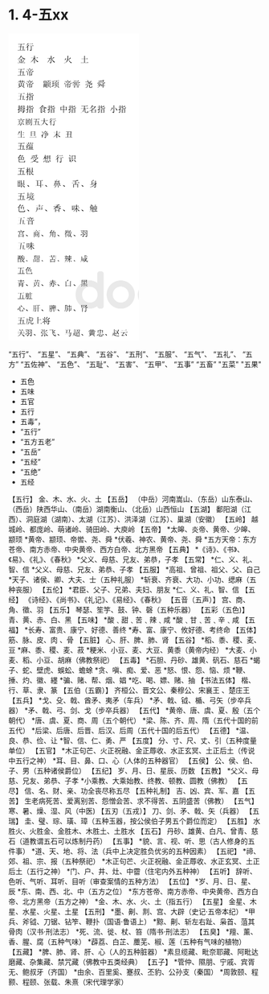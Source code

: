# 1. 4-五xx

![](pics/20220825102207380_31675464.png)

“五行”、
“五星”、
“五典”、
“五谷”、
“五刑”、
“五服”、
“五气”、
“五礼”、
“五方”
“五佐神”、
“五色”、
“五耻”、
“五害”、
“五甲”、
“五事”
“五畜”
  "五菜"
  "五果"

* 五色
* 五味
* 五官
* 五行
* 五毒”，
* “五行”
* “五方五老”
* “五岳”
* “五经”
* “五绝”
* 五经

【五行】
金、木、水、火、土
【五岳】
（中岳）河南嵩山、（东岳）山东泰山、（西岳）陕西华山、（南岳）湖南衡山、（北岳）山西恒山
【五湖】
鄱阳湖（江西）、洞庭湖（湖南）、太湖（江苏）、洪泽湖（江苏）、巢湖（安徽）
【五岭】
越城岭、都庞岭、萌诸岭、骑田岭、大庾岭
【五帝】
*太皞、炎帝、黄帝、少皞、颛顼
*黄帝、颛顼、帝喾、尧、舜
*伏羲、神农、黄帝、尧、舜
*五方天帝：东方苍帝、南方赤帝、中央黄帝、西方白帝、北方黑帝
【五典】
*《诗》、《书》、《易》、《礼》、《春秋》
*父义、母慈、兄友、弟恭，子孝
【五常】
*仁、义、礼、智、信
*父义、母慈、兄友、弟恭、子孝
【五服】
*高祖、曾祖、祖父、父、自己
*天子、诸侯、卿、大夫、士（五种礼服）
*斩衰、齐衰、大功、小功、缌麻（五种丧服）
【五伦】
*君臣、父子、兄弟、夫妇、朋友
*仁、义、礼、智、信
【五经】
《诗经》、《尚书》、《礼记》、《易经》、《春秋》
【五音（五声）】
宫、商、角、徵、羽
【五乐】
琴瑟、笙竽、鼓、钟、磬（五种乐器）
【五彩（五色)】
青、黄、赤、白、黑
【五味】
*酸﹑甜﹑苦﹑辣﹑咸
*酸﹑甘﹑苦﹑辛﹑咸
【五福】
*长寿、富贵、康宁、好德、善终
*寿、富、康宁、攸好德、考终命
【五体】
筋、脉、皮、肉 、骨
【五脏】
心、肝、脾、肺、肾
【五谷】
*稻、黍、稷、麦、豆
*麻、黍、稷、麦、菽
*粳米、小豆、麦、大豆、黄黍（黄帝内经）
*大麦、小麦、稻、小豆、胡麻（佛教祭祀）
【五毒】
*石胆、丹砂、雄黄、矾石、慈石
*蝎子、蛇、壁虎、蜈蚣、蟾蜍
*贪、嗔、痴、爱、恶
*怒、恨、怨、恼、烦
*鞭、捶、灼、徽、纆
*骗、赌、帮、烟、娼
*吃、喝、嫖、赌、抽
【书法五体】
楷、行、草、隶、篆
【五伯（五霸）】
齐桓公、晋文公、秦穆公、宋襄王
、楚庄王
【五兵】
*戈、殳、戟、酋矛、夷矛（车兵）
*矛、戟、钺、楯、弓矢（步卒兵器）
*矛、戟、弓、剑、戈（步卒兵器）
【五代】
*黄帝、唐、虞、夏、殷（五个朝代）
*唐、虞、夏、商、周（五个朝代）
*梁、陈、齐、周、隋（五代十国的前五代）
*后梁、后唐、后晋、后汉、后周（五代十国的后五代）
【五德】
*温、良、恭、俭、让
*智、信、仁、勇、严
【五度】
分、寸、尺、丈、引（五种度量单位）
【五官】
*木正句芒、火正祝融、金正蓐收、水正玄冥、土正后土（传说中五行之神）
*耳、目、鼻、口、心（人体的五种器官）
【五侯】
公、侯、伯、子、男（五种诸侯爵位）
【五纪】
岁、月、日、星辰、历数
【五教】
*父义、母慈、兄友、弟恭、子孝
*小乘教、大乘始教、终教、顿教、圆教（佛教）
【五尽】
信、名、财、亲、功全丧尽称五尽
【五种礼制】
吉、凶、宾、军、嘉
【五苦】
生老病死苦、爱离别苦、怨憎会苦、求不得苦、五阴盛苦（佛教）
【五气】
寒、暑、燥、湿、风（中医)
【五刃（五戎）】
刀、剑、矛、戟、矢（兵器）
【五瑞】
圭、璧、琮、璜、璋（五种玉器，按公侯伯子男五个爵位而定）
【五胜】
水胜火、火胜金、金胜木、木胜土、土胜水
【五石】
丹砂、雄黄、白凡、曾青、慈石（道教谓五石可以炼制丹药）
【五事】
*貌、言、视、听、思（古人修身的五件事）
*道、天、地、将、法（兵中上决定胜负优劣的五种因素）
【五祀】
*禘、郊、祖、宗、报（五种祭祀）
*木正句芒、火正祝融、金正蓐收、水正玄冥、土正后土（五行之神）
*门、户、井、灶、中霤（住宅内外五种神）
【五听】
辞听、色听、气听、耳听、目听（审查案情的五种方法）
【五位】
*岁、月、日、星、辰
*东、南、西、北、中（五方之位）
*东方苍帝、南方赤帝、中央黄帝、西方白帝、北方黑帝（五方之神）
*金、木、水、火、土（指五行）
【五星】
金星、木星、水星、火星、土星
【五刑】
*墨、劓、剕、宫、大辟（史记·五帝本纪）
*甲兵、斧钺、刀锯、钻笮、鞭扑（国语·鲁语上）
*黥、劓、斩左右趾、枭首、菹其骨肉（汉书·刑法志）
*死、流、徙、杖、笞（隋书·刑法志）
【五臭】
*羶、薰、香、腥、腐（五种气味）
*薜荔、白芷、蘪芜、椒、莲（五种有气味的植物）
【五藏】
*脾、肺、肾、肝、心（人的五种脏器）
*素旦缆藏、毗奈耶藏、阿毗达磨藏、杂集藏、禁咒藏（佛教中五类经典）
【五子】
*管仲、隰朋、宁戚、宾胥无、鲍叔牙（齐国）
*由余、百里奚、蹇叔、丕豹、公孙支（秦国）
*周敦颐、程颢、程颐、张载、朱熹（宋代理学家）